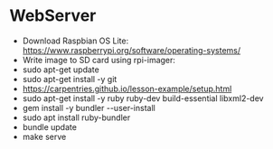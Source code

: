 # WebServer

* Download Raspbian OS Lite: https://www.raspberrypi.org/software/operating-systems/
* Write image to SD card using rpi-imager:
* sudo apt-get update
* sudo apt-get install -y git
* https://carpentries.github.io/lesson-example/setup.html
* sudo apt-get install -y ruby ruby-dev build-essential libxml2-dev
* gem install -y bundler --user-install
* sudo apt install ruby-bundler 
* bundle update
* make serve

